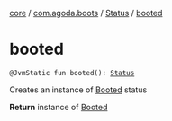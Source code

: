 [core](../../index.md) / [com.agoda.boots](../index.md) / [Status](index.md) / [booted](./booted.md)

# booted

`@JvmStatic fun booted(): `[`Status`](index.md)

Creates an instance of [Booted](-booted/index.md) status

**Return**
instance of [Booted](-booted/index.md)

